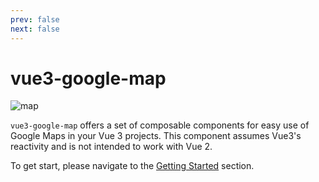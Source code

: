 ```yaml
---
prev: false
next: false
---
```


# vue3-google-map

![map](/images/map-1200.jpg)

`vue3-google-map` offers a set of composable components for easy use of Google Maps in your Vue 3 projects. This component assumes Vue3's reactivity and is not intended to work with Vue 2.

To get start, please navigate to the [Getting Started](getting-started/index.md) section.
